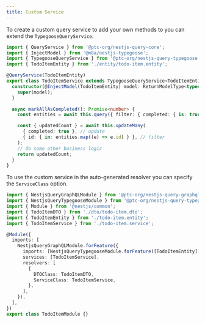 ```yaml
---
title: Custom Service
---
```


To create a custom query service to add your own methods to you can extend the `TypegooseQueryService`.

```ts title="todo-item.service.ts"
import { QueryService } from '@ptc-org/nestjs-query-core';
import { InjectModel } from '@m8a/nestjs-typegoose';
import { TypegooseQueryService } from '@ptc-org/nestjs-query-typegoose';
import { TodoItemEntity } from './entity/todo-item.entity';

@QueryService(TodoItemEntity)
export class TodoItemService extends TypegooseQueryService<TodoItemEntity> {
  constructor(@InjectModel(TodoItemEntity) model: ReturnModelType<typeof TodoItemEntity>) {
    super(model);
  }

  async markAllAsCompleted(): Promise<number> {
    const entities = await this.query({ filter: { completed: { is: true } } });

    const { updatedCount } = await this.updateMany(
      { completed: true }, // update
      { id: { in: entities.map((e) => e.id) } }, // filter
    );
    // do some other business logic
    return updatedCount;
  }
}
```

To use the custom service in the auto-generated resolver you can specify the `ServiceClass` option.

```ts title="todo-item.module.ts" {12,16}
import { NestjsQueryGraphQLModule } from '@ptc-org/nestjs-query-graphql';
import { NestjsQueryTypegooseModule } from '@ptc-org/nestjs-query-typegoose';
import { Module } from '@nestjs/common';
import { TodoItemDTO } from './dto/todo-item.dto';
import { TodoItemEntity } from './todo-item.entity';
import { TodoItemService } from './todo-item.service';

@Module({
  imports: [
    NestjsQueryGraphQLModule.forFeature({
      imports: [NestjsQueryTypegooseModule.forFeature([TodoItemEntity])],
      services: [TodoItemService],
      resolvers: [
        {
          DTOClass: TodoItemDTO,
          ServiceClass: TodoItemService,
        },
      ],
    }),
  ],
})
export class TodoItemModule {}
```
